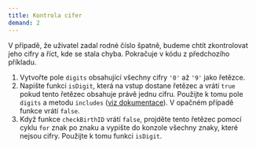 ```yaml
---
title: Kontrola cifer
demand: 2
---
```


V případě, že uživatel zadal rodné číslo špatně, budeme chtít zkontrolovat jeho cifry a říct, kde se stala chyba. Pokračuje v kódu z předchozího příkladu. 

1. Vytvořte pole `digits` obsahující všechny cifry `'0'` až `'9'` jako řetězce.
1. Napište funkci `isDigit`, která na vstup dostane řetězec a vrátí `true` pokud tento řetězec obsahuje právě jednu cifru. Použijte k tomu pole `digits` a metodu `includes` ([viz dokumentace](https://developer.mozilla.org/en-US/docs/Web/JavaScript/Reference/Global_Objects/Array/includes)). V opačném případě funkce vrátí `false`.
1. Když funkce `checkBirthID` vrátí `false`, projděte tento řetězec pomocí cyklu `for` znak po znaku a vypište do konzole všechny znaky, které nejsou cifry. Použijte k tomu funkci `isDigit`.
